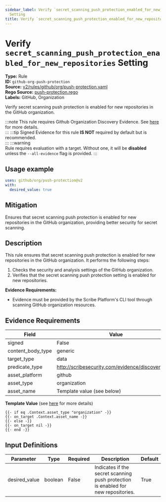 ```yaml
---
sidebar_label: Verify `secret_scanning_push_protection_enabled_for_new_repositories`
  Setting
title: Verify `secret_scanning_push_protection_enabled_for_new_repositories` Setting
---  
```

# Verify `secret_scanning_push_protection_enabled_for_new_repositories` Setting  
**Type:** Rule  
**ID:** `github-org-push-protection`  
**Source:** [v2/rules/github/org/push-protection.yaml](https://github.com/scribe-public/sample-policies/blob/main/v2/rules/github/org/push-protection.yaml)  
**Rego Source:** [push-protection.rego](https://github.com/scribe-public/sample-policies/blob/main/v2/rules/github/org/push-protection.rego)  
**Labels:** GitHub, Organization  

Verify secret scanning push protection is enabled for new repositories in the GitHub organization.

:::note 
This rule requires Github Organization Discovery Evidence. See [here](/docs/platforms/discover#github-discovery) for more details.  
::: 
:::tip 
Signed Evidence for this rule **IS NOT** required by default but is recommended.  
::: 
:::warning  
Rule requires evaluation with a target. Without one, it will be **disabled** unless the `--all-evidence` flag is provided.
::: 

## Usage example

```yaml
uses: github/org/push-protection@v2
with:
  desired_value: true
```

## Mitigation  
Ensures that secret scanning push protection is enabled for new repositories in the GitHub organization, providing better security for secret scanning.


## Description  
This rule ensures that secret scanning push protection is enabled for new repositories in the GitHub organization.
It performs the following steps:

1. Checks the security and analysis settings of the GitHub organization.
2. Verifies that the secret scanning push protection setting is enabled for new repositories.

**Evidence Requirements:**
- Evidence must be provided by the Scribe Platform's CLI tool through scanning GitHub organization resources.

## Evidence Requirements  
| Field | Value |
|-------|-------|
| signed | False |
| content_body_type | generic |
| target_type | data |
| predicate_type | http://scribesecurity.com/evidence/discovery/v0.1 |
| asset_platform | github |
| asset_type | organization |
| asset_name | Template value (see below) |

**Template Value** (see [here](/docs/valint/initiatives#template-arguments) for more details)

```
{{- if eq .Context.asset_type "organization" -}}
{{- on_target .Context.asset_name -}}
{{- else -}}
{{- on_target nil -}}
{{- end -}}
```

## Input Definitions  
| Parameter | Type | Required | Description | Default |
|-----------|------|----------|-------------| --------|
| desired_value | boolean | False | Indicates if the secret scanning push protection is enabled for new repositories. | True |

